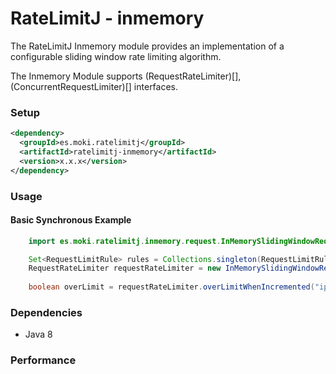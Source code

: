 RateLimitJ - inmemory
==================

The RateLimitJ Inmemory module provides an implementation of a configurable sliding window rate limiting algorithm.

The Inmemory Module supports (RequestRateLimiter)[], (ConcurrentRequestLimiter)[] interfaces.
 

### Setup

```xml
<dependency>
  <groupId>es.moki.ratelimitj</groupId>
  <artifactId>ratelimitj-inmemory</artifactId>
  <version>x.x.x</version>
</dependency>
```
 
### Usage

#### Basic Synchronous Example
```java
    import es.moki.ratelimitj.inmemory.request.InMemorySlidingWindowRequestRateLimiter;

    Set<RequestLimitRule> rules = Collections.singleton(RequestLimitRule.of(1, TimeUnit.MINUTES, 50)); // 50 request per minute, per key
    RequestRateLimiter requestRateLimiter = new InMemorySlidingWindowRequestRateLimiter(rules);
    
    boolean overLimit = requestRateLimiter.overLimitWhenIncremented("ip:127.0.0.2");
```

### Dependencies

* Java 8

### Performance 

